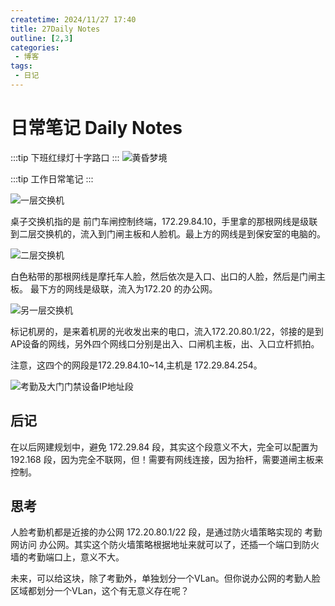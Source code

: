 ```yaml
---
createtime: 2024/11/27 17:40
title: 27Daily Notes
outline: [2,3]
categories:
 - 博客
tags:
 - 日记
---
```


# 日常笔记 Daily Notes
:::tip
下班红绿灯十字路口
:::
![黄昏梦境](https://gitee.com/zhangjunjiee/article-images/raw/master/images/202411272258763.png)

:::tip
工作日常笔记
:::

![一层交换机](https://gitee.com/zhangjunjiee/article-images/raw/master/images/202411272310614.png)

桌子交换机指的是 前门车闸控制终端，172.29.84.10，手里拿的那根网线是级联到二层交换机的，流入到门闸主板和人脸机。最上方的网线是到保安室的电脑的。


![二层交换机](https://gitee.com/zhangjunjiee/article-images/raw/master/images/202411272302763.png)

白色粘带的那根网线是摩托车人脸，然后依次是入口、出口的人脸，然后是门闸主板。
最下方的网线是级联，流入为172.20 的办公网。

![另一层交换机](https://gitee.com/zhangjunjiee/article-images/raw/master/images/202411272322334.png)

标记机房的，是来着机房的光收发出来的电口，流入172.20.80.1/22，邻接的是到AP设备的网线，另外四个网线口分别是出入、口闸机主板，出、入口立杆抓拍。

注意，这四个的网段是172.29.84.10~14,主机是 172.29.84.254。

![考勤及大门门禁设备IP地址段](https://gitee.com/zhangjunjiee/article-images/raw/master/images/202411272327188.png)

## 后记

在以后网建规划中，避免 172.29.84 段，其实这个段意义不大，完全可以配置为 192.168 段，因为完全不联网，但！需要有网线连接，因为抬杆，需要道闸主板来控制。

## 思考

人脸考勤机都是近接的办公网 172.20.80.1/22 段，是通过防火墙策略实现的 考勤网访问 办公网。其实这个防火墙策略根据地址来就可以了，还插一个端口到防火墙的考勤端口上，意义不大。

未来，可以给这块，除了考勤外，单独划分一个VLan。但你说办公网的考勤人脸区域都划分一个VLan，这个有无意义存在呢？

